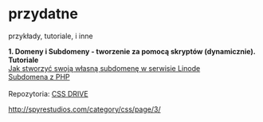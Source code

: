 # przydatne
przykłady, tutoriale, i inne

<b>1. Domeny i Subdomeny - tworzenie za pomocą skryptów (dynamicznie).</b><br>
<b>Tutoriale</b><br>
<a href="http://blog.maveius.pl/2014/05/tutorial-jak-stworzyc-swoja-wasna.html">Jak stworzyć swoją własną subdomenę w serwisie Linode</a><br>
 <a href="http://polujemy.pl/subdomain-as-php-variable-php-cpanel-htaccess-working-correctly-in-less-than-7-minutes.html">Subdomena z PHP</a><br><br>
 Repozytoria:
 <a href="http://www.cssdrive.com/index.php/news/resources-cat/C58/P30/">CSS DRIVE</a><br>
 
http://spyrestudios.com/category/css/page/3/
